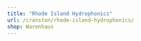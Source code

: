 ```yaml
---
title: "Rhode Island Hydrophonics"
url: /cranston/rhode-island-hydrophonics/
shop: Warenhaus
---
```

